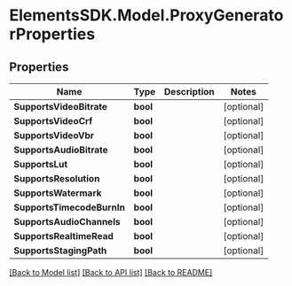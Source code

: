 # ElementsSDK.Model.ProxyGeneratorProperties

## Properties

Name | Type | Description | Notes
------------ | ------------- | ------------- | -------------
**SupportsVideoBitrate** | **bool** |  | [optional] 
**SupportsVideoCrf** | **bool** |  | [optional] 
**SupportsVideoVbr** | **bool** |  | [optional] 
**SupportsAudioBitrate** | **bool** |  | [optional] 
**SupportsLut** | **bool** |  | [optional] 
**SupportsResolution** | **bool** |  | [optional] 
**SupportsWatermark** | **bool** |  | [optional] 
**SupportsTimecodeBurnIn** | **bool** |  | [optional] 
**SupportsAudioChannels** | **bool** |  | [optional] 
**SupportsRealtimeRead** | **bool** |  | [optional] 
**SupportsStagingPath** | **bool** |  | [optional] 

[[Back to Model list]](../README.md#documentation-for-models) [[Back to API list]](../README.md#documentation-for-api-endpoints) [[Back to README]](../README.md)

